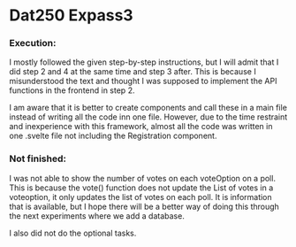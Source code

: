 # Dat250 Expass3

### Execution:
I mostly followed the given step-by-step instructions, but I
will admit that I did step 2 and 4 at the same time and step
3 after. This is because I misunderstood the text and thought
I was supposed to implement the API functions in the frontend
in step 2.

I am aware that it is better to create components and call 
these in a main file instead of writing all the code inn
one file. However, due to the time restraint and inexperience
with this framework, almost all the code was written in one 
.svelte file not including the Registration component.

### Not finished:
I was not able to show the number of votes on each voteOption
on a poll. This is because the vote() function does not update
the List of votes in a voteoption, it only updates the list of
votes on each poll. It is information that is available, but 
I hope there will be a better way of doing this through the 
next experiments where we add a database.   

I also did not do the optional tasks.